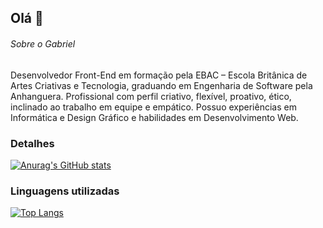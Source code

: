 ## Olá 👋

###### Sobre o Gabriel
Desenvolvedor Front-End em formação pela EBAC – Escola Britânica de Artes Criativas e Tecnologia, graduando em Engenharia de Software pela Anhanguera. Profissional com perfil criativo, flexível, proativo, ético, inclinado ao trabalho em equipe e empático. Possuo experiências em Informática e Design Gráfico e habilidades em Desenvolvimento Web.

### Detalhes

[![Anurag's GitHub stats](https://github-readme-stats.vercel.app/api?username=gabisantosdev&show_icons=true&theme=dark)](https://github.com/anuraghazra/github-readme-stats)

### Linguagens utilizadas

[![Top Langs](https://github-readme-stats.vercel.app/api/top-langs/?username=gabisantosdev&layout=compact)](https://github.com/anuraghazra/github-readme-stats)
